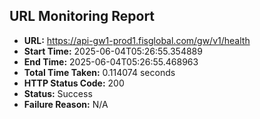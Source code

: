 ## URL Monitoring Report

- **URL:** https://api-gw1-prod1.fisglobal.com/gw/v1/health
- **Start Time:** 2025-06-04T05:26:55.354889
- **End Time:** 2025-06-04T05:26:55.468963
- **Total Time Taken:** 0.114074 seconds
- **HTTP Status Code:** 200
- **Status:** Success
- **Failure Reason:** N/A
